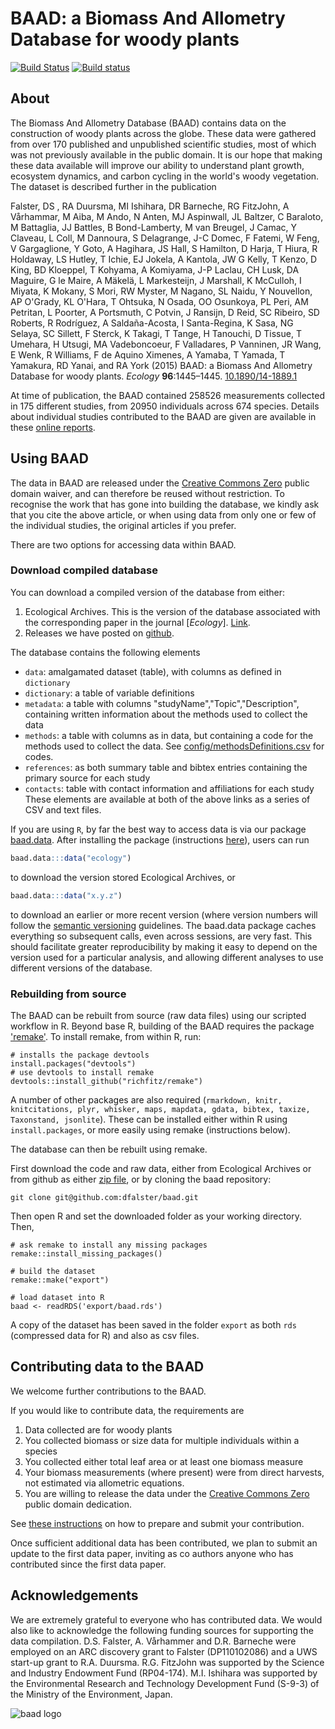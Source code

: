 # BAAD: a Biomass And Allometry Database for woody plants

[![Build Status](https://travis-ci.org/dfalster/baad.png?branch=master)](https://travis-ci.org/dfalster/baad)
[![Build status](https://ci.appveyor.com/api/projects/status/248baerx4grttnwn?svg=true)](https://ci.appveyor.com/project/dfalster/baad)

## About

The Biomass And Allometry Database (BAAD) contains data on the construction of woody plants across the globe. These data were gathered from over 170 published and unpublished scientific studies, most of which was not previously available in the public domain. It is our hope that making these data available will improve our ability to understand plant growth, ecosystem dynamics, and carbon cycling in the world's woody vegetation. The dataset is described further in the publication

Falster, DS , RA Duursma, MI Ishihara, DR Barneche, RG FitzJohn, A Vårhammar, M Aiba, M Ando, N Anten, MJ Aspinwall, JL Baltzer, C Baraloto, M Battaglia, JJ Battles, B Bond-Lamberty, M van Breugel, J Camac, Y Claveau, L Coll, M Dannoura, S Delagrange, J-C Domec, F Fatemi, W Feng, V Gargaglione, Y Goto, A Hagihara, JS Hall, S Hamilton, D Harja, T Hiura, R Holdaway, LS Hutley, T Ichie, EJ Jokela, A Kantola, JW G Kelly, T Kenzo, D King, BD Kloeppel, T Kohyama, A Komiyama, J-P Laclau, CH Lusk, DA Maguire, G le Maire, A Mäkelä, L Markesteijn, J Marshall, K McCulloh, I Miyata, K Mokany, S Mori, RW Myster, M Nagano, SL Naidu, Y Nouvellon, AP O'Grady, KL O'Hara, T Ohtsuka, N Osada, OO Osunkoya, PL Peri, AM Petritan, L Poorter, A Portsmuth, C Potvin, J Ransijn, D Reid, SC Ribeiro, SD Roberts, R Rodríguez, A Saldaña-Acosta, I Santa-Regina, K Sasa, NG Selaya, SC Sillett, F Sterck, K Takagi, T Tange, H Tanouchi, D Tissue, T Umehara, H Utsugi, MA Vadeboncoeur, F Valladares, P Vanninen, JR Wang, E Wenk, R Williams, F de Aquino Ximenes, A Yamaba, T Yamada, T Yamakura, RD Yanai, and RA York (2015) BAAD: a Biomass And Allometry Database for woody plants. *Ecology* **96**:1445–1445. [10.1890/14-1889.1](http://doi.org/10.1890/14-1889.1)

At time of publication, the BAAD contained 258526 measurements collected in 175 different studies, from 20950 individuals across 674 species. Details about individual studies contributed to the BAAD are given are available in these [online reports](https://github.com/dfalster/baad/wiki).

## Using BAAD

The data in BAAD are released under the [Creative Commons Zero](https://creativecommons.org/publicdomain/zero/1.0/) public domain waiver, and can therefore be reused without restriction. To recognise the work that has gone into building the database, we kindly ask that you cite the above article, or when using data from only one or few of the individual studies, the original articles if you prefer.

There are two options for accessing data within BAAD.

### Download compiled database

You can download a compiled version of the database from either:

1. Ecological Archives. This is the version of the database associated with the corresponding paper in the journal [*Ecology*]. [Link](http://www.esapubs.org/archive/ecol/E096/128/).
2. Releases we have posted on [github](https://github.com/dfalster/baad/releases).

The database contains the following elements

- `data`: amalgamated dataset (table), with columns as defined in `dictionary`
- `dictionary`: a table of variable definitions
- `metadata`: a table with columns "studyName","Topic","Description", containing written information about the methods used to collect the data
- `methods`: a table with columns as in data, but containing a code for the methods used to collect the data. See [config/methodsDefinitions.csv](config/methodsDefinitions.csv) for codes.
- `references`: as both summary table and bibtex entries containing the primary source for each study
- `contacts`: table with contact information and affiliations for each study
These elements are available at both of the above links as a series of CSV and text files.

If you are using `R`, by far the best way to access data is via our package [baad.data](https://github.com/traitecoevo/baad.data).  After installing the package (instructions [here](https://github.com/traitecoevo/baad.data)), users can run

```r
baad.data:::data("ecology")
```

to download the version stored Ecological Archives, or

```r
baad.data:::data("x.y.z")
```

to download an earlier or more recent version (where version numbers will follow the [semantic versioning](http://semver.org) guidelines. The baad.data package caches everything so subsequent calls, even across sessions, are very fast.  This should facilitate greater reproducibility by making it easy to depend on the version used for a particular analysis, and allowing different analyses to use different versions of the database. 

### Rebuilding from source

The BAAD can be rebuilt from source (raw data files) using our scripted workflow in R. Beyond base R, building of the BAAD requires the package ['remake'](https://github.com/richfitz/remake). To install remake, from within R, run:

```
# installs the package devtools
install.packages("devtools")
# use devtools to install remake
devtools::install_github("richfitz/remake")
```

A number of other packages are also required (`rmarkdown, knitr, knitcitations, plyr, whisker, maps, mapdata, gdata, bibtex, taxize, Taxonstand, jsonlite`). These can be installed either within R using `install.packages`, or more easily using remake (instructions below).

The database can then be rebuilt using remake.

First download the code and raw data, either from Ecological Archives or from github as either [zip file](https://github.com/dfalster/baad/archive/master.zip), or by cloning the baad repository:

```
git clone git@github.com:dfalster/baad.git
```

Then open R and set the downloaded folder as your working directory. Then,

```
# ask remake to install any missing packages
remake::install_missing_packages()

# build the dataset
remake::make("export")

# load dataset into R
baad <- readRDS('export/baad.rds')
````

A copy of the dataset has been saved in the folder `export` as both `rds` (compressed data for R) and also as csv files.

## Contributing data to the BAAD

We welcome further contributions to the BAAD.

If you would like to contribute data, the requirements are

1. Data collected are for woody plants
2. You collected biomass or size data for multiple individuals within a species
3. You collected either total leaf area or at least one biomass measure
4. Your biomass measurements (where present) were from direct harvests, not estimated via allometric equations.
5. You are willing to release the data under the [Creative Commons Zero](https://creativecommons.org/publicdomain/zero/1.0/) public domain dedication.

See [these instructions](CONTRIBUTING.md) on how to prepare and submit your contribution.

Once sufficient additional data has been contributed, we plan to submit an update to the first data paper, inviting as co authors anyone who has contributed since the first data paper.

## Acknowledgements

We are extremely grateful to everyone who has contributed data. We would also like to acknowledge the following funding sources for supporting the data compilation. D.S. Falster, A. Vårhammer and D.R. Barneche were employed on an ARC discovery grant to Falster (DP110102086) and a UWS start-up grant to R.A. Duursma. R.G. FitzJohn was supported by the Science and Industry Endowment Fund (RP04-174). M.I. Ishihara was supported by the Environmental Research and Technology Development Fund (S-9-3) of the Ministry of the Environment, Japan.

![baad logo](https://github.com/dfalster/baad/raw/master/extra/baad.png)
